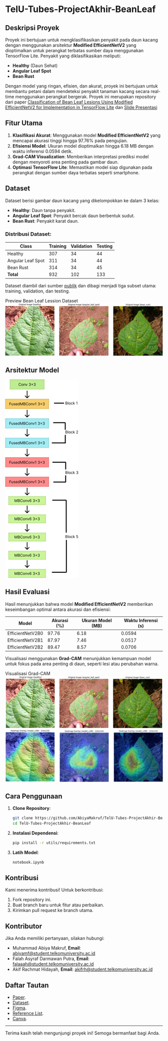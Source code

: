 # TelU-Tubes-ProjectAkhir-BeanLeaf

## Deskripsi Proyek
Proyek ini bertujuan untuk mengklasifikasikan penyakit pada daun kacang dengan menggunakan arsitektur **Modified EfficientNetV2** yang dioptimalkan untuk perangkat terbatas sumber daya menggunakan TensorFlow Lite. Penyakit yang diklasifikasikan meliputi:
- **Healthy** (Daun Sehat)
- **Angular Leaf Spot**
- **Bean Rust**

Dengan model yang ringan, efisien, dan akurat, proyek ini bertujuan untuk membantu petani dalam mendeteksi penyakit tanaman kacang secara real-time menggunakan perangkat bergerak. Proyek ini merupakan repository dari paper [Classification of Bean Leaf Lesions Using Modified EfficientNetV2 for Implementation in TensorFlow Lite](README/Classification_of_Bean_Leaf_Lesions_Using_Modified_EfficientNetV2_for_Implementation_in_TensorFlow_Lite.pdf) dan [Slide Presentasi](README/Slide_Presentasi.pdf)

## Fitur Utama
1. **Klasifikasi Akurat**: Menggunakan model **Modified EfficientNetV2** yang mencapai akurasi tinggi hingga 97.76% pada pengujian.
2. **Efisiensi Model**: Ukuran model dioptimalkan hingga 6.18 MB dengan waktu inferensi 0.0594 detik.
3. **Grad-CAM Visualization**: Memberikan interpretasi prediksi model dengan menyoroti area penting pada gambar daun.
4. **Optimasi TensorFlow Lite**: Memastikan model siap digunakan pada perangkat dengan sumber daya terbatas seperti smartphone.

## Dataset
Dataset berisi gambar daun kacang yang dikelompokkan ke dalam 3 kelas:
- **Healthy**: Daun tanpa penyakit.
- **Angular Leaf Spot**: Penyakit bercak daun berbentuk sudut.
- **Bean Rust**: Penyakit karat daun.

### Distribusi Dataset:
| Class               | Training | Validation | Testing |
|---------------------|----------|------------|---------|
| Healthy             | 307      | 34         | 44      |
| Angular Leaf Spot   | 311      | 34         | 44      |
| Bean Rust           | 314      | 34         | 45      |
| **Total**           | 932      | 102        | 133     |

Dataset diambil dari sumber [publik](https://www.kaggle.com/datasets/marquis03/bean-leaf-lesions-classification) dan dibagi menjadi tiga subset utama: training, validation, dan testing.

Preview Bean Leaf Lession Dataset
![Bean Leaf Lession Dataset](README/Bean_Leaf_Lession_Dataset.png)

## Arsitektur Model
![EfficientNetV2 Modifikasi](README/EfficientNetV2_Modifikasi.png)

## Hasil Evaluasi
Hasil menunjukkan bahwa model **Modified EfficientNetV2** memberikan keseimbangan optimal antara akurasi dan efisiensi:

| Model              | Akurasi (%) | Ukuran Model (MB) | Waktu Inferensi (s) |
|--------------------|-------------|-------------------|---------------------|
| EfficientNetV2B0  | 97.76       | 6.18              | 0.0594              |
| EfficientNetV2B1  | 87.97       | 7.46              | 0.0517              |
| EfficientNetV2B2  | 89.47       | 8.57              | 0.0706              |

Visualisasi menggunakan **Grad-CAM** menunjukkan kemampuan model untuk fokus pada area penting di daun, seperti lesi atau perubahan warna.

Visualisasi Grad-CAM
![Visualisasi Grad-CAM](README/Grad-CAM.png)

## Cara Penggunaan
1. **Clone Repository**:
   ```bash
   git clone https://github.com/AbiyaMakruf/TelU-Tubes-ProjectAkhir-BeanLeaf.git
   cd TelU-Tubes-ProjectAkhir-BeanLeaf
   ```

2. **Instalasi Dependensi**:
   ```bash
   pip install -r utils/requirements.txt
   ```

3. **Latih Model**:
   ```bash
   notebook.ipynb
   ```

## Kontribusi
Kami menerima kontribusi! Untuk berkontribusi:
1. Fork repository ini.
2. Buat branch baru untuk fitur atau perbaikan.
3. Kirimkan pull request ke branch utama.


## Kontributor
Jika Anda memiliki pertanyaan, silakan hubungi:
- Muhammad Abiya Makruf, **Email**: [abiyamf@student.telkomuniversity.ac.id](mailto:abiyamf@student.telkomuniversity.ac.id)
- Falah Asyraf Darmawan Putra, **Email**: [falaaah@student.telkomuniversity.ac.id](mailto:falaaah@student.telkomuniversity.ac.id)
- Akif Rachmat Hidayah, **Email**: [akifrh@student.telkomuniversity.ac.id](mailto:akifrh@student.telkomuniversity.ac.id)

## Daftar Tautan
- [Paper](https://telkomuniversityofficial-my.sharepoint.com/:w:/g/personal/abiyamf_student_telkomuniversity_ac_id/EbFgVqXWhjlGo6da1umRhYQBaI1pSXzSuLAqGzlQ_tg-EA?e=HLtTds).
- [Dataset](https://www.kaggle.com/datasets/marquis03/bean-leaf-lesions-classification).
- [Figma](https://www.figma.com/design/wEbmJgXglaldizYTZvwcVd/ProjectAI?m=auto&t=BKVKvfXPTWlFHMbJ-1).
- [Reference List](https://drive.google.com/drive/folders/1diQ7FSwj_1QQJ_JdSTpvq51KutL-ikRu?usp=sharing).
- [Canva](https://www.canva.com/design/DAGaxIVB3-0/X5pKboYgR2aNv1w6uZnTJA/edit?utm_content=DAGaxIVB3-0&utm_campaign=designshare&utm_medium=link2&utm_source=sharebutton).
---

Terima kasih telah mengunjungi proyek ini! Semoga bermanfaat bagi Anda.
